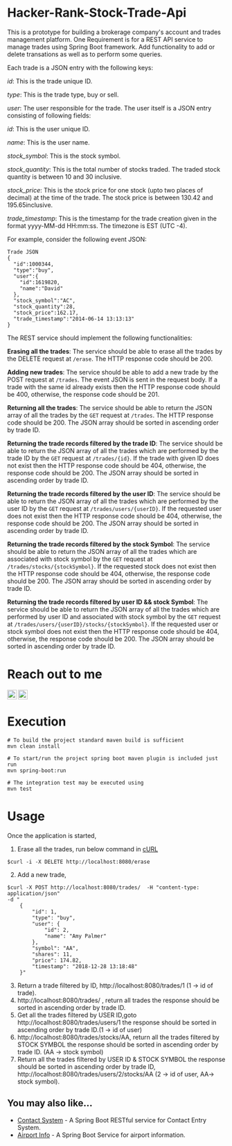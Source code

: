 # Hacker-Rank-Stock-Trade-Api
This is a prototype for building a brokerage company's account and trades management platform. One Requirement is for a REST API service to manage trades using Spring Boot framework. Add functionality to add or delete transations as well as to perform some queries.

Each trade is a JSON entry with the following keys:

_id_: This is the trade unique ID.

_type_: This is the trade type, buy or sell.

_user_: The user responsible for the trade. The user itself is a JSON entry consisting of following fields:

_id_: This is the user unique ID.

_name_: This is the user name.

_stock_symbol_: This is the stock symbol.

_stock_quantity_: This is the total number of stocks traded. The traded stock quantity is between 10 and 30 inclusive.

_stock_price_: This is the stock price for one stock (upto two places of decimal) at the time of the trade. The stock price is between 130.42 and 195.65inclusive.

_trade_timestamp_: This is the timestamp for the trade creation given in the format yyyy-MM-dd HH:mm:ss. The timezone is EST (UTC -4).

For example, consider the following event JSON:

```
Trade JSON
{
  "id":1000344,
  "type":"buy",
  "user":{
    "id":1619820,
    "name":"David"
  },
  "stock_symbol":"AC",
  "stock_quantity":28,
  "stock_price":162.17,
  "trade_timestamp":"2014-06-14 13:13:13"
}
```
The REST service should implement the following functionalities:

**Erasing all the trades**: The service should be able to erase all the trades by the DELETE request at `/erase`. The HTTP response code should be 200.

**Adding new trades**: The service should be able to add a new trade by the POST request at `/trades`. The event JSON is sent in the request body. If a trade with the same id already exists then the HTTP response code should be 400, otherwise, the response code should be 201.

**Returning all the trades**: The service should be able to return the JSON array of all the trades by the `GET` request at `/trades`. The HTTP response code should be 200. The JSON array should be sorted in ascending order by trade ID.

**Returning the trade records filtered by the trade ID**: The service should be able to return the JSON array of all the trades which are performed by the trade ID by the `GET` request at `/trades/{id}`. If the trade with given ID does not exist then the HTTP response code should be 404, otherwise, the response code should be 200. The JSON array should be sorted in ascending order by trade ID.

**Returning the trade records filtered by the user ID**: The service should be able to return the JSON array of all the trades which are performed by the user ID by the `GET` request at `/trades/users/{userID}`. If the requested user does not exist then the HTTP response code should be 404, otherwise, the response code should be 200. The JSON array should be sorted in ascending order by trade ID.

**Returning the trade records filtered by the stock Symbol**: The service should be able to return the JSON array of all the trades which are associated with stock symbol by the `GET` request at `/trades/stocks/{stockSymbol}`. If the requested stock does not exist then the HTTP response code should be 404, otherwise, the response code should be 200. The JSON array should be sorted in ascending order by trade ID.


**Returning the trade records filtered by user ID && stock Symbol**: The service should be able to return the JSON array of all the trades which are performed by user ID and associated with stock symbol by the `GET` request at `/trades/users/{userID}/stocks/{stockSymbol}`. If the requested user or stock symbol does not exist then the HTTP response code should be 404, otherwise, the response code should be 200. The JSON array should be sorted in ascending order by trade ID.


# Reach out to me
[<img align="left" alt="LinkedIn" width="22px" src="https://cdn.jsdelivr.net/npm/simple-icons@v3/icons/linkedin.svg" />](https://www.linkedin.com/in/prabhakargaddam/)
[<img align="left" alt="Gmail" width="22px" src="https://cdn.jsdelivr.net/npm/simple-icons@v3/icons/gmail.svg" />](<mailto:prabhakargaddam1729@gmail.com>)

<br/>



# Execution
```
# To build the project standard maven build is sufficient
mvn clean install

# To start/run the project spring boot maven plugin is included just run
mvn spring-boot:run

# The integration test may be executed using
mvn test
```
 # Usage 
Once the application is started,

1. Erase all the trades, run below command in [cURL](https://en.wikipedia.org/wiki/CURL)
```
$curl -i -X DELETE http://localhost:8080/erase
````
2. Add a new trade,
```
$curl -X POST http://localhost:8080/trades/  -H "content-type: application/json"
-d "
    {
        "id": 1,
        "type": "buy",
        "user": {
            "id": 2,
            "name": "Amy Palmer"
        },
        "symbol": "AA",
        "shares": 11,
        "price": 174.82,
        "timestamp": "2018-12-28 13:18:48"
    }"
```
3. Return a trade filtered by ID, http://localhost:8080/trades/1 (1 -> id of trade).
4. http://localhost:8080/trades/ , return all trades the response should be sorted in ascending order by trade ID.
5.  Get all the trades filtered by USER ID,goto http://localhost:8080/trades/users/1 the response should be sorted in ascending order by trade ID.(1 -> id of user)
6. http://localhost:8080/trades/stocks/AA, return all the trades filtered by STOCK SYMBOL the response should be sorted in ascending order by trade ID. (AA -> stock symbol)
7. Return all the trades filtered by USER ID & STOCK SYMBOL the response should be sorted in ascending order by trade ID, http://localhost:8080/trades/users/2/stocks/AA (2 -> id of user, AA-> stock symbol).


## You may also like...

- [Contact System](https://github.com/prabha1729/Spring-Boot-RESTful-Api) - A Spring Boot RESTful service for Contact Entry System.
- [Airport Info](https://github.com/prabha1729/Airport-Info) - A Spring Boot Service for airport information.
